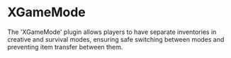 # XGameMode
The 'XGameMode' plugin allows players to have separate inventories in creative and survival modes, ensuring safe switching between modes and preventing item transfer between them.
